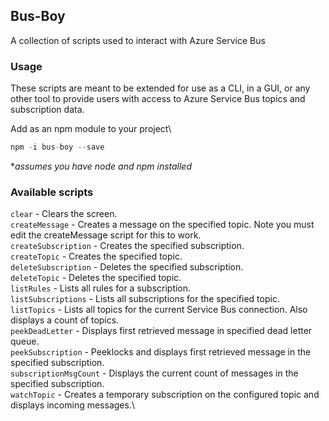 ## Bus-Boy
A collection of scripts used to interact with Azure Service Bus

### Usage
These scripts are meant to be extended for use as a CLI, in a GUI, or any other tool to provide users
with access to Azure Service Bus topics and subscription data.

Add as an npm module to your project\
```js
npm -i bus-boy --save
```
*_assumes you have node and npm installed_

### Available scripts
   `clear`                - Clears the screen.\
   `createMessage`        - Creates a message on the specified topic. Note you must edit the createMessage script for this to work.\
   `createSubscription`   - Creates the specified subscription.\
   `createTopic`          - Creates the specified topic.\
   `deleteSubscription`   - Deletes the specified subscription.\
   `deleteTopic`          - Deletes the specified topic.\
   `listRules`            - Lists all rules for a subscription.\
   `listSubscriptions`    - Lists all subscriptions for the specified topic.\
   `listTopics`           - Lists all topics for the current Service Bus connection. Also displays a count of topics.\
   `peekDeadLetter`       - Displays first retrieved message in specified dead letter queue.\
   `peekSubscription`     - Peeklocks and displays first retrieved message in the specified subscription.\
   `subscriptionMsgCount` - Displays the current count of messages in the specified subscription.\
   `watchTopic`           - Creates a temporary subscription on the configured topic and displays incoming messages.\